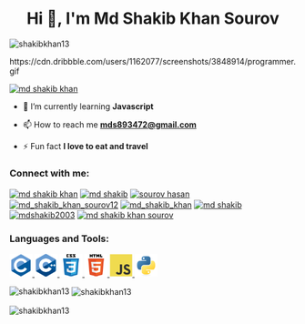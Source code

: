 <h1 align="center">Hi 👋, I'm Md Shakib Khan Sourov</h1>
<p align="left"> <img src="https://komarev.com/ghpvc/?username=shakibkhan13&label=Profile%20views&color=0e75b6&style=flat" alt="shakibkhan13" /> </p>
https://cdn.dribbble.com/users/1162077/screenshots/3848914/programmer.gif
<p align="left"> <a href="https://twitter.com/md shakib khan" target="blank"><img src="https://img.shields.io/twitter/follow/md shakib khan?logo=twitter&style=for-the-badge" alt="md shakib khan" /></a> </p>

- 🌱 I’m currently learning **Javascript**

- 📫 How to reach me **mds893472@gmail.com**

- ⚡ Fun fact **I love to eat and travel**

<h3 align="left">Connect with me:</h3>
<p align="left">
<a href="https://twitter.com/md shakib khan" target="blank"><img align="center" src="https://raw.githubusercontent.com/rahuldkjain/github-profile-readme-generator/master/src/images/icons/Social/twitter.svg" alt="md shakib khan" height="30" width="40" /></a>
<a href="https://linkedin.com/in/md shakib" target="blank"><img align="center" src="https://raw.githubusercontent.com/rahuldkjain/github-profile-readme-generator/master/src/images/icons/Social/linked-in-alt.svg" alt="md shakib" height="30" width="40" /></a>
<a href="https://fb.com/showrov.hasan" target="blank"><img align="center" src="https://raw.githubusercontent.com/rahuldkjain/github-profile-readme-generator/master/src/images/icons/Social/facebook.svg" alt="sourov hasan" height="30" width="40" /></a>
<a href="https://instagram.com/md_shakib_khan_sourov12" target="blank"><img align="center" src="https://raw.githubusercontent.com/rahuldkjain/github-profile-readme-generator/master/src/images/icons/Social/instagram.svg" alt="md_shakib_khan_sourov12" height="30" width="40" /></a>
<a href="https://www.codechef.com/users/md_shakib_khan" target="blank"><img align="center" src="https://cdn.jsdelivr.net/npm/simple-icons@3.1.0/icons/codechef.svg" alt="md_shakib_khan" height="30" width="40" /></a>
<a href="https://www.hackerrank.com/md shakib" target="blank"><img align="center" src="https://raw.githubusercontent.com/rahuldkjain/github-profile-readme-generator/master/src/images/icons/Social/hackerrank.svg" alt="md shakib" height="30" width="40" /></a>
<a href="https://codeforces.com/profile/mdshakib2003" target="blank"><img align="center" src="https://raw.githubusercontent.com/rahuldkjain/github-profile-readme-generator/master/src/images/icons/Social/codeforces.svg" alt="mdshakib2003" height="30" width="40" /></a>
<a href="https://www.leetcode.com/md shakib khan sourov" target="blank"><img align="center" src="https://raw.githubusercontent.com/rahuldkjain/github-profile-readme-generator/master/src/images/icons/Social/leet-code.svg" alt="md shakib khan sourov" height="30" width="40" /></a>
</p>

<h3 align="left">Languages and Tools:</h3>
<p align="left"> <a href="https://www.cprogramming.com/" target="_blank" rel="noreferrer"> <img src="https://raw.githubusercontent.com/devicons/devicon/master/icons/c/c-original.svg" alt="c" width="40" height="40"/> </a> <a href="https://www.w3schools.com/cpp/" target="_blank" rel="noreferrer"> <img src="https://raw.githubusercontent.com/devicons/devicon/master/icons/cplusplus/cplusplus-original.svg" alt="cplusplus" width="40" height="40"/> </a> <a href="https://www.w3schools.com/css/" target="_blank" rel="noreferrer"> <img src="https://raw.githubusercontent.com/devicons/devicon/master/icons/css3/css3-original-wordmark.svg" alt="css3" width="40" height="40"/> </a> <a href="https://www.w3.org/html/" target="_blank" rel="noreferrer"> <img src="https://raw.githubusercontent.com/devicons/devicon/master/icons/html5/html5-original-wordmark.svg" alt="html5" width="40" height="40"/> </a> <a href="https://developer.mozilla.org/en-US/docs/Web/JavaScript" target="_blank" rel="noreferrer"> <img src="https://raw.githubusercontent.com/devicons/devicon/master/icons/javascript/javascript-original.svg" alt="javascript" width="40" height="40"/> </a> <a href="https://www.python.org" target="_blank" rel="noreferrer"> <img src="https://raw.githubusercontent.com/devicons/devicon/master/icons/python/python-original.svg" alt="python" width="40" height="40"/> </a> </p>

<p><img align="left" src="https://github-readme-stats.vercel.app/api/top-langs?username=shakibkhan13&show_icons=true&locale=en&layout=compact" alt="shakibkhan13" /></p>

<p>&nbsp;<img align="center" src="https://github-readme-stats.vercel.app/api?username=shakibkhan13&show_icons=true&locale=en" alt="shakibkhan13" /></p>

<p><img align="center" src="https://github-readme-streak-stats.herokuapp.com/?user=shakibkhan13&" alt="shakibkhan13" /></p>
